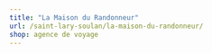 ```yaml
---
title: "La Maison du Randonneur"
url: /saint-lary-soulan/la-maison-du-randonneur/
shop: agence de voyage
---
```

